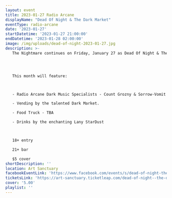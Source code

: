 ```yaml
---
layout: event
title: 2023-01-27 Radio Arcane
displayName: "Dead Of Night & The Dark Market"
eventType: radio-arcane
date: '2023-01-27'
startDatetime: '2023-01-27 21:00:00'
endDatetime: '2023-01-28 02:00:00'
image: /img/uploads/dead-of-night-2023-01-27.jpg
description: >-
   The Nightmare continues on Friday, January 27 as Dead Of Night & The Dark Market keep up the monthly grind of dark eclectic music. Come out and help keep the dancefloor barely alive as we celebrate the glum drudgery of our dreadful existence.




   This month will feature:



   - Radio Arcane Dark Music Specialists - Count Grozny & Sorrow-Vomit

   - Vending by the talented Dark Market.

   - Food Truck - TBA

   - Drinks by the enchanting Lany StarDust



   18+ entry

   21+ bar

   $5 cover
shortDescription: ''
location: Art Sanctuary
facebookEventLink: 'https://www.facebook.com/events/s/dead-of-night-the-dark-market/1208244526760572/'
ticketsLink: 'https://art-sanctuary.ticketleap.com/dead-of-night--the-dark-market/?mibextid=Zxz2cZ'
cover: '5.00'
playlist: ''
---
```


